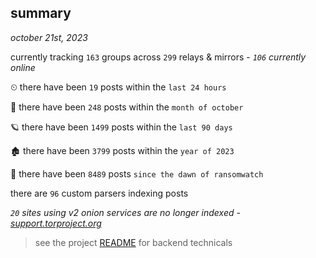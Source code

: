 
## summary
_october 21st, 2023_

currently tracking `163` groups across `299` relays & mirrors - _`106` currently online_

⏲ there have been `19` posts within the `last 24 hours`

🦈 there have been `248` posts within the `month of october`

🪐 there have been `1499` posts within the `last 90 days`

🏚 there have been `3799` posts within the `year of 2023`

🦕 there have been `8489` posts `since the dawn of ransomwatch`

there are `96` custom parsers indexing posts

_`20` sites using v2 onion services are no longer indexed - [support.torproject.org](https://support.torproject.org/onionservices/v2-deprecation/)_

> see the project [README](https://github.com/joshhighet/ransomwatch#ransomwatch--) for backend technicals

